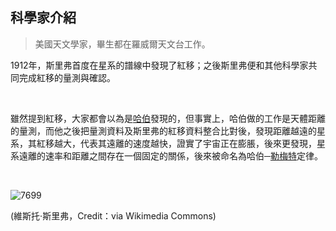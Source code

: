 ## 科學家介紹

> 美國天文學家，畢生都在羅威爾天文台工作。

1912年，斯里弗首度在星系的譜線中發現了紅移；之後斯里弗便和其他科學家共同完成紅移的量測與確認。

<br />

雖然提到紅移，大家都會以為是[哈伯](https://taea.tn.edu.tw/astro_news/book_detail/3526fbb6-c2ab-11eb-8ffc-bc347f1faad0)發現的，但事實上，哈伯做的工作是天體距離的量測，而他之後把量測資料及斯里弗的紅移資料整合比對後，發現距離越遠的星系，其紅移越大，代表其遠離的速度越快，證實了宇宙正在膨脹，後來更發現，星系遠離的速率和距離之間存在一個固定的關係，後來被命名為哈伯─[勒梅特](https://taea.tn.edu.tw/astro_news/book_detail/392d88ce-c062-11eb-86a5-dfbb8c5718e9)定律。

<br />

![7699](https://i.imgur.com/3cMKrKK.png)

(維斯托‧斯里弗，Credit：via Wikimedia Commons)